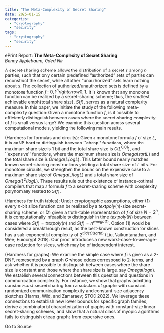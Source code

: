 ```yaml
---
title: "The Meta-Complexity of Secret Sharing"
date: 2025-01-15
categories: 
  - "cryptography"
  - "security"
tags: 
  - "cryptography"
  - "security"
---
```


ePrint Report: **The Meta-Complexity of Secret Sharing**  
_Benny Applebaum, Oded Nir_

A secret-sharing scheme allows the distribution of a secret $s$ among $n$ parties, such that only certain predefined “authorized” sets of parties can reconstruct the secret, while all other “unauthorized” sets learn nothing about $s$. The collection of authorized/unauthorized sets is defined by a monotone function $f: {0,1}^n rightarrow {0,1}$. It is known that any monotone function can be realized by a secret-sharing scheme; thus, the smallest achievable emph{total share size}, $S(f)$, serves as a natural complexity measure. In this paper, we initiate the study of the following meta-complexity question: Given a monotone function $f$, is it possible to efficiently distinguish between cases where the secret-sharing complexity of $f$ is small versus large? We examine this question across several computational models, yielding the following main results.  
  
(Hardness for formulas and circuits): Given a monotone formula $f$ of size $L$, it is coNP-hard to distinguish between \`\`cheap'' functions, where the maximum share size is 1 bit and the total share size is $O(L^{0.01})$, and \`\`expensive'' functions, where the maximum share size is $Omega(sqrt{L})$ and the total share size is $Omega(L/log L)$. This latter bound nearly matches known secret-sharing constructions yielding a total share size of $L$ bits. For monotone circuits, we strengthen the bound on the expensive case to a maximum share size of $Omega(L/log L)$ and a total share size of $Omega(L^2/log L)$. These results rule out the existence of instance-optimal compilers that map a formula $f$ to a secret-sharing scheme with complexity polynomially related to $S(f)$.  
  
(Hardness for truth tables): Under cryptographic assumptions, either (1) every $n$-bit slice function can be realized by a $text{poly}(n)$-size secret-sharing scheme, or (2) given a truth-table representation of $f$ of size $N = 2^n$, it is computationally infeasible to distinguish in time $text{poly}(N)$ between cases where $S(f) = text{poly}(n)$ and $S(f) = n^{omega(1)}$. Option (1) would be considered a breakthrough result, as the best-known construction for slices has a sub-exponential complexity of $2^{tilde{O}(sqrt{n})}$ (Liu, Vaikuntanathan, and Wee; Eurocrypt 2018). Our proof introduces a new worst-case-to-average-case reduction for slices, which may be of independent interest.  
  
(Hardness for graphs): We examine the simple case where $f$ is given as a 2-DNF, represented by a graph $G$ whose edges correspond to 2-terms, and ask whether it is possible to distinguish between cases where the share size is constant and those where the share size is large, say $Omega(log n)$. We establish several connections between this question and questions in communication complexity. For instance, we show that graphs admitting constant-cost secret sharing form a subclass of graphs with constant randomized communication complexity and constant-size adjacency sketches (Harms, Wild, and Zamaraev; STOC 2022). We leverage these connections to establish new lower bounds for specific graph families, derive a combinatorial characterization of graphs with constant-size linear secret-sharing schemes, and show that a natural class of myopic algorithms fails to distinguish cheap graphs from expensive ones.

Go to Source
